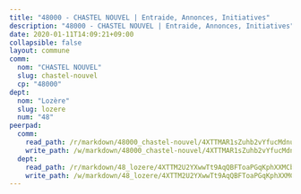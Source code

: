 ```yaml
---
title: "48000 - CHASTEL NOUVEL | Entraide, Annonces, Initiatives"
description: "48000 - CHASTEL NOUVEL | Entraide, Annonces, Initiatives"
date: 2020-01-11T14:09:21+09:00
collapsible: false
layout: commune
comm:
  nom: "CHASTEL NOUVEL"
  slug: chastel-nouvel
  cp: "48000"
dept:
  nom: "Lozère"
  slug: lozere
  num: "48"
peerpad:
  comm:
    read_path: /r/markdown/48000_chastel-nouvel/4XTTMAR1sZuhb2vYfucMdnu2ZSVqm2Ww25gnQFyyvSjPk2grD
    write_path: /w/markdown/48000_chastel-nouvel/4XTTMAR1sZuhb2vYfucMdnu2ZSVqm2Ww25gnQFyyvSjPk2grD-K3TgUknWrLfRyHy24gN9RBeMJ7qkSwB2z7J4tiqmLLsnRyVmhFHHuRi4xf417wJwjQhwDGMu8kbJ51QiQWPxX5DFw68dc4sgo12mLpLawBTvk3eBGssT8VCGYucuCfPujArAxaob
  dept:
    read_path: /r/markdown/48_lozere/4XTTM2U2YXwwTt9AqQBFToaPGqKphXXMCbRQJd3ieCWApZKhp
    write_path: /w/markdown/48_lozere/4XTTM2U2YXwwTt9AqQBFToaPGqKphXXMCbRQJd3ieCWApZKhp-K3TgU8LFw2VbEvF8YT63nrQb5nBCHp3LkChLkTGaYr9v91U6euBJvc2gC6ZE26iQLtBcf6bgLU5YQs5jKcnyLY5qYAH3MFy4H4ZDybCAkb97J6HGTY7nKmFopGDHEk7j5murpeJa
---
```


